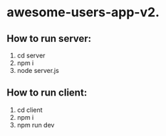 # awesome-users-app-v2.
## How to run server:
1. cd server
2. npm i
3. node server.js

## How to run client:
1. cd client
2. npm i
3. npm run dev
